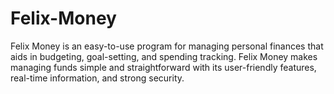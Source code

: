 # Felix-Money
Felix Money is an easy-to-use program for managing personal finances that aids in budgeting, goal-setting, and spending tracking. Felix Money makes managing funds simple and straightforward with its user-friendly features, real-time information, and strong security.
